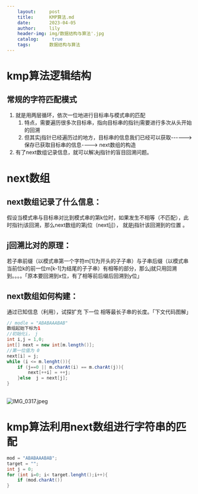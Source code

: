 ```yaml
---
    layout:     post
    title:      KMP算法.md
    date:       2023-04-05
    author:     lily
    header-img: img/数据结构与算法'.jpg
    catalog: 	 true
    tags:       数据结构与算法
---
```


<a name="ze0TJ"></a>
# kmp算法逻辑结构
<a name="qSO2r"></a>
## 常规的字符匹配模式

   1. 就是用两层循环，依次一位地进行目标串与模式串的匹配
      1. 特点，需要遍历很多次目标串，指向目标串的指针j需要进行多次从头开始的回溯
      2. 但其实j指针已经遍历过的地方，目标串的信息我们已经可以获取------> 保存已获取目标串的信息----> next数组的构造
   2. 有了next数组记录信息，就可以解决j指针的盲目回溯问题。
<a name="bJICT"></a>
# next数组
<a name="ztqle"></a>
## next数组记录了什么信息：
假设当模式串与目标串对比到模式串的第k位时，如果发生不相等（不匹配），此时指针j该回溯，那么next数组的第j位（next[j]）， 就是j指针该回溯到的位置  。
<a name="i8dGa"></a>
## j回溯比对的原理：
若子串前缀（以模式串第一个字符m[1]为开头的子子串）与子串后缀（以模式串当前位k的前一位m[k-1]为结尾的子子串）有相等的部分，那么j就只用回溯到。。。。「原本要回溯到x位，有了相等前后缀后回溯到y位」
<a name="HBK5q"></a>
## next数组如何构建：
通过已知信息（利用），试探扩充 下一位 相等最长子串的长度。「下文代码图解」
```java
// modle = "ABABAAABAB"
数组起始下标为1
//初始化i， j
int i,j = 1,0;
int[] next = new int[m.length()];
//第一位值为 0
next[i] = j;
while (i <= m.lenght()){
    if (j==0 || m.charAt(i) == m.charAt(j)){
        next[++i] = ++j;
    }else  j = next[j];
}
```
 <br />![IMG_0317.jpeg](https://cdn.nlark.com/yuque/0/2022/jpeg/1238904/1663902824540-add2d100-50db-4b26-bdaf-cc1cf992dae1.jpeg#from=url&id=MyPbH&name=IMG_0317.jpeg&originHeight=960&originWidth=1280&originalType=binary&ratio=1&rotation=0&showTitle=false&size=215736&status=done&style=none&title=)

<a name="zkI4K"></a>
# kmp算法利用next数组进行字符串的匹配
```java
mod = "ABABAAABAB";
target = "";
int j = 0;
for (int i=0; i< target.lenght();i++){
    if (mod.charAt())
}
```


